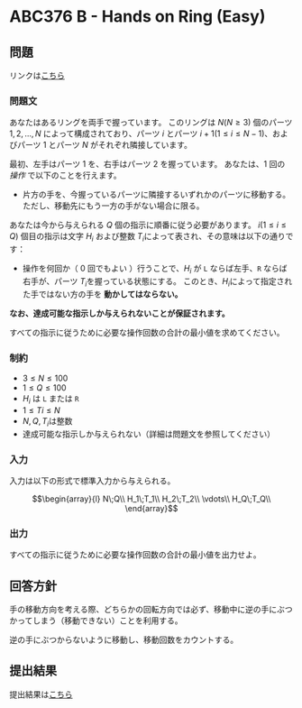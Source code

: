 # ABC376 B - Hands on Ring (Easy)

## 問題

リンクは[こちら](https://atcoder.jp/contests/abc376/tasks/abc376_b)

### 問題文

あなたはあるリングを両手で握っています。 このリングは $N (N≥3)$ 個のパーツ $1,2,…,N$ によって構成されており、パーツ $i$ とパーツ $i+1 (1≤i≤N−1)$、およびパーツ $1$ とパーツ $N$ がそれぞれ隣接しています。

最初、左手はパーツ $1$ を、右手はパーツ $2$ を握っています。 あなたは、1 回の _操作_ で以下のことを行えます。

- 片方の手を、今握っているパーツに隣接するいずれかのパーツに移動する。ただし、移動先にもう一方の手がない場合に限る。

あなたは今から与えられる $Q$ 個の指示に順番に従う必要があります。 $i (1≤i≤Q)$ 個目の指示は文字 $H_i$​ および整数 $T_i$​ によって表され、その意味は以下の通りです：

- 操作を何回か（ 0 回でもよい ）行うことで、$H_i$​ が `L` ならば左手、`R` ならば右手が、パーツ $T_i$​ を握っている状態にする。 このとき、$H_i$​ によって指定された手ではない方の手を **動かしてはならない。**

**なお、達成可能な指示しか与えられないことが保証されます。**

すべての指示に従うために必要な操作回数の合計の最小値を求めてください。

### 制約

- $3≤N≤100$
- $1≤Q≤100$
- $H_i$​ は `L` または `R`
- $1≤Ti​≤N$
- $N,Q,T_i$​ は整数
- 達成可能な指示しか与えられない（詳細は問題文を参照してください）

### 入力

入力は以下の形式で標準入力から与えられる。

```math
\begin{array}{l}
N\;Q\\
H_1\;T_1\\
H_2\;T_2\\
\vdots\\
H_Q\;T_Q\\
\end{array}
```

### 出力

すべての指示に従うために必要な操作回数の合計の最小値を出力せよ。

## 回答方針

手の移動方向を考える際、どちらかの回転方向では必ず、移動中に逆の手にぶつかってしまう（移動できない）ことを利用する。

逆の手にぶつからないように移動し、移動回数をカウントする。

## 提出結果

提出結果は[こちら](https://atcoder.jp/contests/abc376/submissions/61292257)
